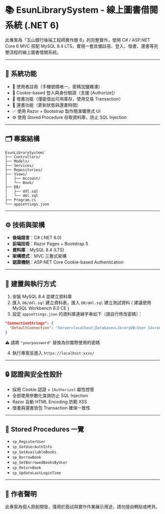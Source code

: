 
# 📚 EsunLibrarySystem - 線上圖書借閱系統 (.NET 6)

此專案為「玉山銀行後端工程師實作題 B」的完整實作，使用 C# / ASP.NET Core 6 MVC 搭配 MySQL 8.4 LTS，實現一套具備註冊、登入、借書、還書等完整流程的線上圖書借閱系統。

---

## 📌 系統功能

- 📱 使用者註冊（手機號碼唯一、密碼加鹽雜湊）
- 🔐 Cookie-based 登入與身份驗證（支援 [Authorize]）
- 📘 借書功能（僅能借出可用庫存，使用交易 Transaction）
- 📗 還書功能（更新狀態與還書時間）
- ✅ 使用 Razor + Bootstrap 製作簡潔響應式 UI
- ⚙️ 使用 Stored Procedure 存取資料庫，防止 SQL Injection

---

## 🗂️ 專案結構

```plaintext
EsunLibrarySystem/
├── Controllers/
├── Models/
├── Services/
├── Repositories/
├── Views/
│   ├── Account/
│   └── Book/
├── DB/
│   ├── ddl.sql
│   └── dml.sql
├── Program.cs
└── appsettings.json
```

---

## ⚙️ 技術與架構

- **後端語言**：C# (.NET 6.0)
- **前端技術**：Razor Pages + Bootstrap 5
- **資料庫**：MySQL 8.4 (LTS)
- **架構模式**：MVC 三層式架構
- **認證機制**：ASP.NET Core Cookie-based Authentication

---

## 🧪 建置與執行方式

1. 安裝 MySQL 8.4 並建立資料庫
2. 匯入 `DB/ddl.sql` 建立資料表，匯入 `DB/dml.sql` 建立測試資料 ( 建議使用 MySQL Workbench 8.0 CE )
3. 設定 `appsettings.json` 的資料庫連線字串如下（請自行修改密碼）：

```json
"ConnectionStrings": {
  "DefaultConnection": "Server=localhost;Database=LibraryDB;User Id=root;Password=yourpassword;"
}
```

⚠️ 請將 `"yourpassword"` 替換為你實際使用的密碼

4. 執行專案並進入 `https://localhost:xxxx/`

---

## 🔒 認證與安全性設計

- 採用 Cookie 認證 + `[Authorize]` 屬性控管
- 全部使用參數化查詢防止 SQL Injection
- Razor 自動 HTML Encoding 防範 XSS
- 借書與還書皆包 Transaction 確保一致性

---

## 📝 Stored Procedures 一覽

- `sp_RegisterUser`
- `sp_GetUserAuthInfo`
- `sp_GetAvailableBooks`
- `sp_BorrowBook`
- `sp_GetBorrowedBooksByUser`
- `sp_ReturnBook`
- `sp_UpdateLastLoginTime`

---

## 🙋 作者聲明

此專案為個人原創開發，僅用於面試與實作作業展示用途，請勿擅自轉貼或拷貝。
